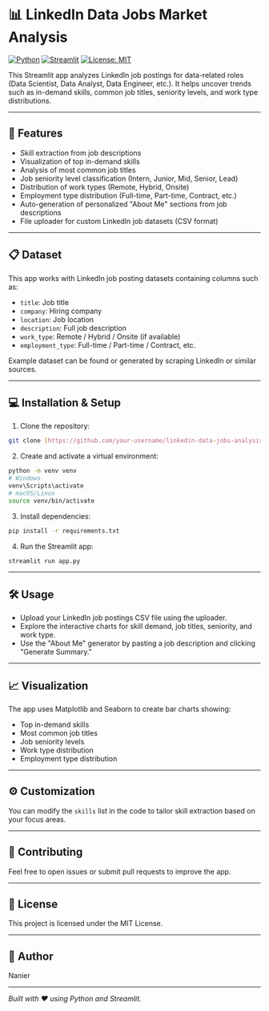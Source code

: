 
# 📊 LinkedIn Data Jobs Market Analysis

[![Python](https://img.shields.io/badge/python-3.8%2B-blue.svg)](https://www.python.org/downloads/)
[![Streamlit](https://img.shields.io/badge/streamlit-v1.20-orange)](https://streamlit.io/)
[![License: MIT](https://img.shields.io/badge/license-MIT-green.svg)](LICENSE)

This Streamlit app analyzes LinkedIn job postings for data-related roles (Data Scientist, Data Analyst, Data Engineer, etc.). It helps uncover trends such as in-demand skills, common job titles, seniority levels, and work type distributions.

---

## 🚀 Features

- Skill extraction from job descriptions
- Visualization of top in-demand skills
- Analysis of most common job titles
- Job seniority level classification (Intern, Junior, Mid, Senior, Lead)
- Distribution of work types (Remote, Hybrid, Onsite)
- Employment type distribution (Full-time, Part-time, Contract, etc.)
- Auto-generation of personalized "About Me" sections from job descriptions
- File uploader for custom LinkedIn job datasets (CSV format)

---

## 📋 Dataset

This app works with LinkedIn job posting datasets containing columns such as:

- `title`: Job title
- `company`: Hiring company
- `location`: Job location
- `description`: Full job description
- `work_type`: Remote / Hybrid / Onsite (if available)
- `employment_type`: Full-time / Part-time / Contract, etc.

Example dataset can be found or generated by scraping LinkedIn or similar sources.

---

## 💻 Installation & Setup

1. Clone the repository:

```bash
git clone [https://github.com/your-username/linkedin-data-jobs-analysis.git](https://github.com/nanier216/LinkedIn-Data-Jobs-Market-Analysis.git)
````

2. Create and activate a virtual environment:

```bash
python -m venv venv
# Windows
venv\Scripts\activate
# macOS/Linux
source venv/bin/activate
```

3. Install dependencies:

```bash
pip install -r requirements.txt
```

4. Run the Streamlit app:

```bash
streamlit run app.py
```

---

## 🛠️ Usage

* Upload your LinkedIn job postings CSV file using the uploader.
* Explore the interactive charts for skill demand, job titles, seniority, and work type.
* Use the "About Me" generator by pasting a job description and clicking "Generate Summary."

---

## 📈 Visualization

The app uses Matplotlib and Seaborn to create bar charts showing:

* Top in-demand skills
* Most common job titles
* Job seniority levels
* Work type distribution
* Employment type distribution

---

## ⚙️ Customization

You can modify the `skills` list in the code to tailor skill extraction based on your focus areas.

---

## 🤝 Contributing

Feel free to open issues or submit pull requests to improve the app.

---

## 📄 License

This project is licensed under the MIT License.

---

## 👤 Author

Nanier

---

*Built with ❤️ using Python and Streamlit.*

